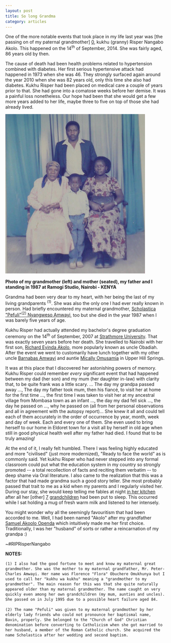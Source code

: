 ```yaml
---
layout: post
title: So long Grandma
category: articles 
--- 
```

One of the more notable events that took place in my life last year was [the passing on of my paternal grandmother] [0], kukhu (granny) Risper Nangabo Akolo. This happened on the 14<sup>th</sup> of September, 2014. She was fairly aged, 86 years old by then.  

The cause of death had been health problems related to hypertension combined with diabetes. Her first serious hypertensive attack had happened in 1973 when she was 46. They strongly surfaced again around the year 2010 when she was 82 years old, only this time she also had diabetes. Kukhu Risper had been placed on medical care a couple of years prior to that. She had gone into a comatose weeks before her demise. It was a painful loss nonetheless. Our hope had been that she would get a few more years added to her life, maybe three to five on top of those she had already lived. 

![Photo of my grandmother and mother (seated), my father and I standing in 1987 at Ramogi Studio, Nairobi](/images/Kukhu_Risper_mum_dad_and_I.png)

<strong>Photo of my grandmother (left) and mother (seated), my father and I standing in 1987 at Ramogi Studio, Nairobi - KENYA</strong> 

Grandma had been very dear to my heart, with her being the last of my living grandparents <sup>(1)</sup>. She was also the only one I had ever really known in person. Had briefly encountered my maternal grandmother, [Scholastica "Pefuli"<sup>(2)</sup> Nyangweso Amwayi][1], too but she died in the year 1987 when I was barely five years of age. 

Kukhu Risper had actually attended my bachelor's degree graduation ceremony on the 14<sup>th</sup> of September, 2007 at [Strathmore University][2]. That was exactly seven years before her death. She travelled to Nairobi  with her first son, [Richard Eyinda Akolo][3], more popularly known as uncle Obadiah. After the event we went to customarily have lunch together with my other uncle [Barnabas Amwayi][4] and auntie [Mically Omusamia][5] in Upper Hill Springs. 

It was at this place that I discovered her astonishing powers of memory. Kukhu Risper could remember *every* significant event that had happened between my dad (her son) and my mum (her daughter in-law) with clarity that, to be quite frank was a little scary. ... The day my grandpa passed away ..., The day my father took mum, then his fiancé, to visit her at home for the first time ..., the first time I was taken to visit her at my ancestral village from Mombasa town as an infant ..., the day my dad fell sick ..., the day he passed on ..., why he passed on (all from her personal observations and all in agreement with the autopsy report)... She knew it all and could tell each of them accurately in the order of occurrence by year, month, week and day of week. Each and every one of them. She even used to bring herself to our home in Eldoret town for a visit all by herself in old age when still in good physical health well after my father had died. I found that to be truly amazing!

At the end of it, I really felt humbled. There I was feeling highly educated and more "civilised" (just more modernized), "Ready to face the world" as is commonly said. Yet kukhu Risper who had never stepped into any formal classroom could put what the education system in my country so strongly promoted -- a total recollection of facts and reciting them verbatim -- to deep shame via Oral literature. I also came to the realization that this was a factor that had made grandma such a good story teller. She most probably passed that trait to me as a kid when my parents and I regularly visited her. During our stay, she would keep telling me fables at night [in her kitchen][6] after all her [other] [7] [grandchildren][8] had been put to sleep. This occurred while I sat holding a mug of fresh warm milk and listened to her intensely.

You might wonder why all the seemingly favouritism that had been accorded to me. Well, I had been named "Akolo" after my grandfather [Samuel Akoolo Openda][8] which intuitively made me her first choice. Traditionally, I was her "husband" of sorts or rather a reincarnation of my grandpa :)

~#RIPRisperNangabo 

<strong>NOTES:</strong>

	(1) I also had the good fortune to meet and know my maternal great grandmother. She was the mother to my maternal grandfather, Mr. Peter-Charles Amwayi. Her name was Florence "Flora" Obuchere Omukhunya but I used to call her "kukhu wa kukhu" meaning a "grandmother to my grandmother". The main reason for this was that she quite naturally appeared older than my maternal grandmother. The name caught on very quickly even among her own grandchildren (my mum, aunties and uncles). She passed on in July 1995 due to a possible heart failure aged 84. 
	
	(2) The name "Pefuli" was given to my maternal grandmother by her elderly lady friends who could not pronounce her baptismal name, Bavin, properly. She belonged to the "Church of God" Christian denomination before converting to Catholicism when she got married to her husband, a member of the Roman Catholic church. She acquired the name Scholastica after her wedding and second baptism.

[0]: https://www.flickr.com/photos/mchiteri/sets/72157647750851895/ "Photo set of us giving our final tribute to our late paternal grandmother"
[1]: https://www.flickr.com/photos/mchiteri/5010942717/in/set-72157626055297784 "Maternal grandma seated second from left with her daughters and. Those standing are her sons"
[2]: http://www.strathmore.edu/ "Strathmore University, my Alma mater"
[3]: http://youtu.be/WaF235uWB4I "Uncle Richard Obadiah Akolo speaks at his mother's funeral" 
[4]: https://www.flickr.com/photos/98645159@N06/15891374932/in/set-72157649449099925 "Uncle Barnabas Amwayi (Jam) with son Obilo behind"
[5]: http://youtu.be/tlhsWbNoavY "Aunty Mically Omusamia speaks on behalf of my mum, Gertrude Oranga Akolo"
[6]: http://youtu.be/axTvRW7cRpg "Having a chat with grandma inside her kitchen in December 2010"
[7]: https://www.flickr.com/photos/mchiteri/15132971469/in/set-72157647750851895 "All the granddaughters of kukhu Risper Nangabo present"
[8]: https://www.flickr.com/photos/mchiteri/15132889949/in/set-72157647750851895/ "Reverend Bernard Akhwale introducing kukhu Risper Nangabo's grandsons, his cousins"
[9]: https://www.flickr.com/photos/mchiteri/15834030855/in/set-72157626055297784 "Samuel Akoolo Openda, our grandfather in 1936 aged 38"
